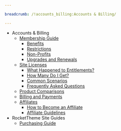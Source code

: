 ```yaml
---

breadcrumb: /!accounts_billing:Accounts & Billing/

---
```


* Accounts & Billing
	* [Membership Guide](membership.md)
		* [Benefits](membership.md#membership-benefits)
		* [Restrictions](membership.md#membership-restrictions)
		* [Non-Profits](membership.md#non-profits)
		* [Upgrades and Renewals](upgrades_and_renewals.md)
	* [Site Licenses](site_licenses.md)
		* [What Happened to Entitlements?](site_licenses.md#what-happened-to-entitlements)
		* [How Many Do I Get?](site_licenses.md#how-many-site-licenses-do-i-get?)
		* [Common Scenarios](site_licenses.md#common-use-scenarios)
		* [Frequently Asked Questions](site_licenses.md#frequently-asked-questions)
	* [Product Comparisons](comparisons.md)
	* [Billing and Payments](payments.md)
	* [Affiliates](affiliates.md)
		* [How to Become an Affiliate](affiliates.md#how-to-become-an-affiliate)
		* [Affiliate Guidelines](affiliates.md)
* RocketTheme Site Guides
	* [Purchasing Guide](purchase.md)
